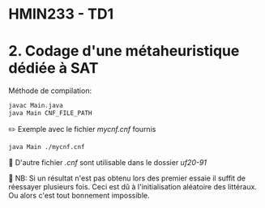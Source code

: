 # HMIN233 - TD1

# 2. Codage d'une métaheuristique dédiée à SAT
Méthode de compilation:
```bash
javac Main.java
java Main CNF_FILE_PATH
```

:pencil2: Exemple avec le fichier *mycnf.cnf* fournis
```bash
java Main ./mycnf.cnf
```

:pushpin: D'autre fichier *.cnf* sont utilisable dans le dossier *uf20-91*


:children_crossing: NB: Si un résultat n'est pas obtenu lors des premier essaie il suffit de réessayer plusieurs fois. Ceci est dû à l'initialisation aléatoire des littéraux. Ou alors c'est tout bonnement impossible.
